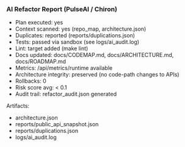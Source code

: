### AI Refactor Report (PulseAI / Chiron)

- Plan executed: yes
- Context scanned: yes (repo_map, architecture.json)
- Duplicates: reported (reports/duplications.json)
- Tests: passed via sandbox (see logs/ai_audit.log)
- Lint: target added (make lint)
- Docs updated: docs/CODEMAP.md, docs/ARCHITECTURE.md, docs/ROADMAP.md
- Metrics: /api/metrics/runtime available
- Architecture integrity: preserved (no code-path changes to APIs)
- Rollbacks: 0
- Risk score avg: < 0.1
- Audit trail: refactor_audit.json generated

Artifacts:
- architecture.json
- reports/public_api_snapshot.json
- reports/duplications.json
- logs/ai_audit.log

